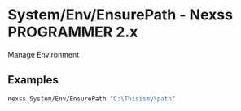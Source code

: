 # System/Env/EnsurePath - Nexss PROGRAMMER 2.x

Manage Environment

## Examples

```sh
nexss System/Env/EnsurePath "C:\Thisismy\path"
```
